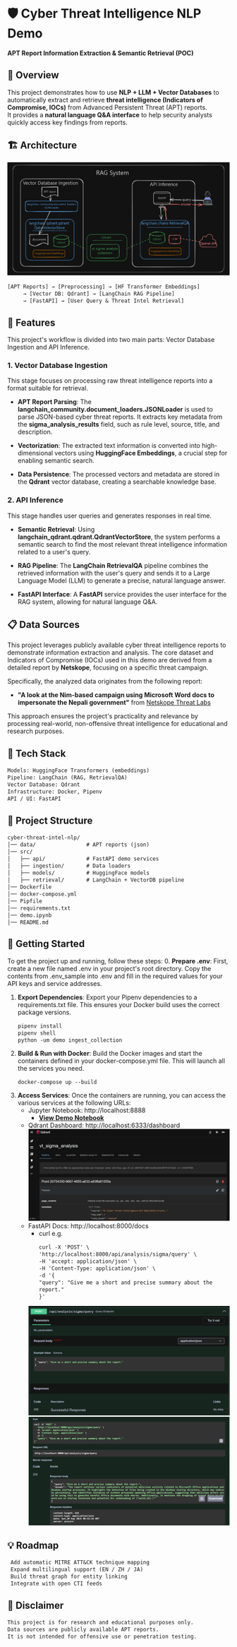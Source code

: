 # 🛡️ Cyber Threat Intelligence NLP Demo  
**APT Report Information Extraction & Semantic Retrieval (POC)**  

## 📌 Overview  
This project demonstrates how to use **NLP + LLM + Vector Databases** to automatically extract and retrieve **threat intelligence (Indicators of Compromise, IOCs)** from Advanced Persistent Threat (APT) reports.  
It provides a **natural language Q&A interface** to help security analysts quickly access key findings from reports.  

## 🏗️ Architecture  
![Image Alt Text](image/architecture.png)
```text
[APT Reports] → [Preprocessing] → [HF Transformer Embeddings]
     → [Vector DB: Qdrant] → [LangChain RAG Pipeline]
     → [FastAPI] → [User Query & Threat Intel Retrieval]
```
## 🎯 Features  
This project's workflow is divided into two main parts: Vector Database Ingestion and API Inference.

### 1. Vector Database Ingestion
This stage focuses on processing raw threat intelligence reports into a format suitable for retrieval.

- **APT Report Parsing**: 
The **langchain_community.document_loaders.JSONLoader** is used to parse JSON-based cyber threat reports. It extracts key metadata from the **sigma_analysis_results** field, such as rule level, source, title, and description.

- **Vectorization**: The extracted text information is converted into high-dimensional vectors using **HuggingFace Embeddings**, a crucial step for enabling semantic search.

- **Data Persistence**: The processed vectors and metadata are stored in the **Qdrant** vector database, creating a searchable knowledge base.

### 2. API Inference
This stage handles user queries and generates responses in real time.

- **Semantic Retrieval**: Using **langchain_qdrant.qdrant.QdrantVectorStore**, the system performs a semantic search to find the most relevant threat intelligence information related to a user's query.

- **RAG Pipeline**: The **LangChain RetrievalQA** pipeline combines the retrieved information with the user's query and sends it to a Large Language Model (LLM) to generate a precise, natural language answer.

- **FastAPI Interface**: A **FastAPI** service provides the user interface for the RAG system, allowing for natural language Q&A.


## 📋 Data Sources

This project leverages publicly available cyber threat intelligence reports to demonstrate information extraction and analysis. The core dataset and Indicators of Compromise (IOCs) used in this demo are derived from a detailed report by **Netskope**, focusing on a specific threat campaign.

Specifically, the analyzed data originates from the following report:

* **"A look at the Nim-based campaign using Microsoft Word docs to impersonate the Nepali government"** from [Netskope Threat Labs](https://www.netskope.com/blog/a-look-at-the-nim-based-campaign-using-microsoft-word-docs-to-impersonate-the-nepali-government)

This approach ensures the project's practicality and relevance by processing real-world, non-offensive threat intelligence for educational and research purposes.

## 🔧 Tech Stack
```
Models: HuggingFace Transformers (embeddings)
Pipeline: LangChain (RAG, RetrievalQA)
Vector Database: Qdrant
Infrastructure: Docker, Pipenv
API / UI: FastAPI
```

## 📂 Project Structure
```
cyber-threat-intel-nlp/
│── data/                # APT reports (json)
│── src/
│   ├── api/             # FastAPI demo services
│   ├── ingestion/       # Data loaders
│   ├── models/          # HuggingFace models
│   ├── retrieval/       # LangChain + VectorDB pipeline
│── Dockerfile           
│── docker-compose.yml
│── Pipfile              
│── requirements.txt
│── demo.ipynb
│── README.md
```


## 🚀 Getting Started
To get the project up and running, follow these steps:
0. **Prepare .env**: First, create a new file named .env in your project's root directory. Copy the contents from .env_sample into .env and fill in the required values for your API keys and service addresses.
1. **Export Dependencies**: Export your Pipenv dependencies to a requirements.txt file. This ensures your Docker build uses the correct package versions.
     ```
     pipenv install
     pipenv shell
     python -um demo ingest_collection
     ```
2. **Build & Run with Docker**: Build the Docker images and start the containers defined in your docker-compose.yml file. This will launch all the services you need.
     ```
     docker-compose up --build
     ```
3. **Access Services**: Once the containers are running, you can access the various services at the following URLs:
     - Jupyter Notebook: http://localhost:8888
          * **[View Demo Notebook](demo.ipynb)**
     - Qdrant Dashboard: http://localhost:6333/dashboard
          ![Image Alt Text](image/qdrant.png)
     - FastAPI Docs: http://localhost:8000/docs
          - curl e.g. 
               ```
               curl -X 'POST' \
               'http://localhost:8000/api/analysis/sigma/query' \
               -H 'accept: application/json' \
               -H 'Content-Type: application/json' \
               -d '{
               "query": "Give me a short and precise summary about the report."
               }'
               ```
          ![Image Alt Text](image/fastapi_1.png)
          ![Image Alt Text](image/fastapi_2.png)

## 💡 Roadmap
```
 Add automatic MITRE ATT&CK technique mapping
 Expand multilingual support (EN / ZH / JA)
 Build threat graph for entity linking
 Integrate with open CTI feeds
```

## 📜 Disclaimer
```
This project is for research and educational purposes only.
Data sources are publicly available APT reports.
It is not intended for offensive use or penetration testing.
```
